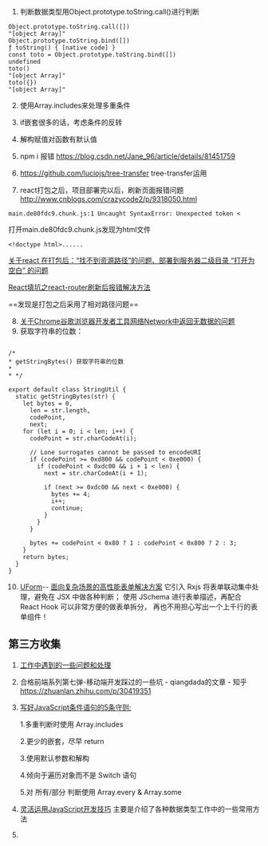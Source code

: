 1. 判断数据类型用Object.prototype.toString.call()进行判断

```
Object.prototype.toString.call([])
"[object Array]"
Object.prototype.toString.bind([])
ƒ toString() { [native code] }
const toto = Object.prototype.toString.bind([])
undefined
toto()
"[object Array]"
toto({})
"[object Array]"
```
2. 使用Array.includes来处理多重条件
3. if嵌套很多的话，考虑条件的反转
4. 解构赋值对函数有默认值
5. npm i 报错  https://blog.csdn.net/Jane_96/article/details/81451759


6. https://github.com/luciojs/tree-transfer    tree-transfer运用
7. react打包之后，项目部署完以后，刷新页面报错问题
http://www.cnblogs.com/crazycode2/p/9318050.html

```
main.de80fdc9.chunk.js:1 Uncaught SyntaxError: Unexpected token <
```
打开main.de80fdc9.chunk.js发现为html文件

```
<!doctype html>......
```

[
关于react 在打包后：“找不到资源路径”的问题、部署到服务器二级目录 “打开为空白” 的问题](https://blog.csdn.net/Sophie_U/article/details/80006723)

[React填坑之react-router刷新后报错解决方法](https://blog.csdn.net/weixin_39168678/article/details/79756305)

==发现是打包之后采用了相对路径问题==

8. [关于Chrome谷歌浏览器开发者工具网络Network中返回无数据的问题](https://www.cnblogs.com/shengulong/p/8795493.html)
9. 获取字符串的位数：

```

/*
* getStringBytes() 获取字符串的位数
*
* */

export default class StringUtil {
  static getStringBytes(str) {
    let bytes = 0,
      len = str.length,
      codePoint,
      next;
    for (let i = 0; i < len; i++) {
      codePoint = str.charCodeAt(i);

      // Lone surrogates cannot be passed to encodeURI
      if (codePoint >= 0xd800 && codePoint < 0xe000) {
        if (codePoint < 0xdc00 && i + 1 < len) {
          next = str.charCodeAt(i + 1);

          if (next >= 0xdc00 && next < 0xe000) {
            bytes += 4;
            i++;
            continue;
          }
        }
      }

      bytes += codePoint < 0x80 ? 1 : codePoint < 0x800 ? 2 : 3;
    }
    return bytes;
  }
}

```
10. [UForm](https://github.com/alibaba/uform)--
[面向复杂场景的高性能表单解决方案](https://zhuanlan.zhihu.com/p/62927004)
它引入 Rxjs 将表单联动集中处理，避免在 JSX 中做各种判断；
使用 JSchema 进行表单描述，再配合 React Hook 可以非常方便的做表单拆分，
再也不用担心写出一个上千行的表单组件！


## 第三方收集
1. [工作中遇到的一些问题和处理](https://juejin.im/post/5cb6bf9251882545e068b264?utm_source=gold_browser_extension#heading-10)

2. 合格前端系列第七弹-移动端开发踩过的一些坑 - qiangdada的文章 - 知乎
   https://zhuanlan.zhihu.com/p/30419351
   
3. [写好JavaScript条件语句的5条守则:](https://juejin.im/post/5bdef288e51d450d810a89c6)
    
    1.多重判断时使用 Array.includes

    2.更少的嵌套，尽早 return
    
    3.使用默认参数和解构
    
    4.倾向于遍历对象而不是 Switch 语句
    
    5.对 所有/部分 判断使用 Array.every & Array.some

4. [灵活运用JavaScript开发技巧](https://juejin.im/post/5cc7afdde51d456e671c7e48?utm_source=gold_browser_extension#heading-8)
    主要是介绍了各种数据类型工作中的一些常用方法
5. 